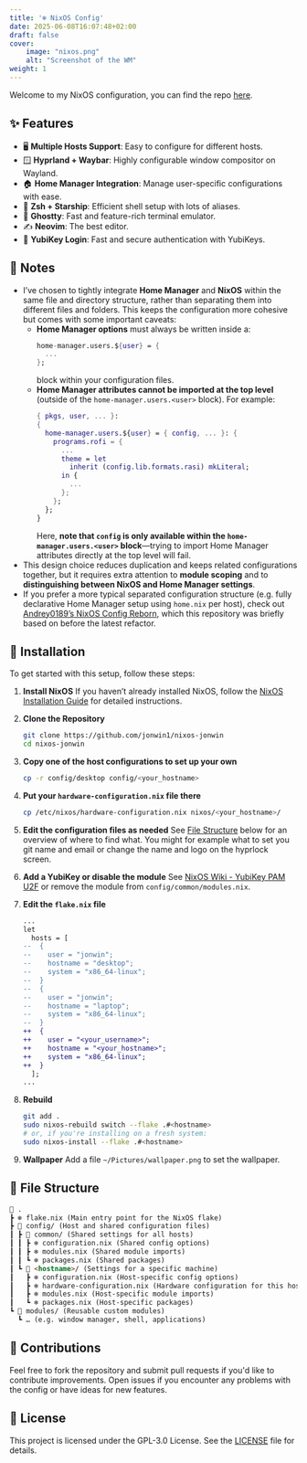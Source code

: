 ```yaml
---
title: '❄️ NixOS Config'
date: 2025-06-08T16:07:48+02:00
draft: false
cover:
    image: "nixos.png"
    alt: "Screenshot of the WM"
weight: 1
---
```


Welcome to my NixOS configuration, you can find the repo [here](https://github.com/jonwin1/nixos-jonwin).

## ✨ Features

- 🖥️ **Multiple Hosts Support**: Easy to configure for different hosts.
- 🪟 **Hyprland + Waybar**: Highly configurable window compositor on Wayland.
- 🏠 **Home Manager Integration**: Manage user-specific configurations with ease.
- 🐚 **Zsh + Starship**: Efficient shell setup with lots of aliases.
- 👻 **Ghostty**: Fast and feature-rich terminal emulator.
- ✍️ **Neovim**: The best editor.
- 🔑 **YubiKey Login**: Fast and secure authentication with YubiKeys.

## 📝 Notes

- I’ve chosen to tightly integrate **Home Manager** and **NixOS** within the
  same file and directory structure, rather than separating them into different
  files and folders. This keeps the configuration more cohesive but comes with
  some important caveats:
  - **Home Manager options** must always be written inside a:
    ```nix
    home-manager.users.${user} = {
      ...
    };
    ```
    block within your configuration files.
  - **Home Manager attributes cannot be imported at the top level** (outside of
    the `home-manager.users.<user>` block). For example:
    ```nix
    { pkgs, user, ... }:
    {
      home-manager.users.${user} = { config, ... }: {
        programs.rofi = {
          ...
          theme = let
            inherit (config.lib.formats.rasi) mkLiteral;
          in {
            ...
          };
        };
      };
    }
    ```
    Here, **note that `config` is only available within the
    `home-manager.users.<user>` block**—trying to import Home Manager attributes
    directly at the top level will fail.
- This design choice reduces duplication and keeps related configurations
  together, but it requires extra attention to **module scoping** and to
  **distinguishing between NixOS and Home Manager settings**.
- If you prefer a more typical separated configuration structure (e.g. fully
  declarative Home Manager setup using `home.nix` per host), check out
  [Andrey0189’s NixOS Config Reborn](https://github.com/Andrey0189/nixos-config-reborn),
  which this repository was briefly based on before the latest refactor.


## 🚀 Installation

To get started with this setup, follow these steps:

1. **Install NixOS**
   If you haven’t already installed NixOS, follow the [NixOS Installation Guide](https://nixos.org/manual/nixos/stable/#sec-installation) for detailed instructions.

2. **Clone the Repository**

    ```bash
    git clone https://github.com/jonwin1/nixos-jonwin
    cd nixos-jonwin
    ```

3. **Copy one of the host configurations to set up your own**

    ```bash
    cp -r config/desktop config/<your_hostname>
    ```

4. **Put your `hardware-configuration.nix` file there**

    ```bash
    cp /etc/nixos/hardware-configuration.nix nixos/<your_hostname>/
    ```

5. **Edit the configuration files as needed**
    See [File Structure](#-file-structure) below for an overview of where to find what.
    You might for example what to set you git name and email or change the name
    and logo on the hyprlock screen.

6. **Add a YubiKey or disable the module**
   See [NixOS Wiki - YubiKey PAM U2F](https://wiki.nixos.org/wiki/Yubikey#pam_u2f)
   or remove the module from `config/common/modules.nix`.

7. **Edit the `flake.nix` file**

    ```diff
    ...
    let
      hosts = [
    --  {
    --    user = "jonwin";
    --    hostname = "desktop";
    --    system = "x86_64-linux";
    --  }
    --  {
    --    user = "jonwin";
    --    hostname = "laptop";
    --    system = "x86_64-linux";
    --  }
    ++  {
    ++    user = "<your_username>";
    ++    hostname = "<your_hostname>";
    ++    system = "x86_64-linux";
    ++  }
      ];
    ...
    ```

8. **Rebuild**

    ```bash
    git add .
    sudo nixos-rebuild switch --flake .#<hostname>
    # or, if you're installing on a fresh system:
    sudo nixos-install --flake .#<hostname>

9. **Wallpaper** Add a file `~/Pictures/wallpaper.png` to set the wallpaper.

## 📂 File Structure

```markdown
📂 .
┣ ❄️ flake.nix (Main entry point for the NixOS flake)
┣ 📂 config/ (Host and shared configuration files)
┃ ┣ 📂 common/ (Shared settings for all hosts)
┃ ┃ ┣ ❄️ configuration.nix (Shared config options)
┃ ┃ ┣ ❄️ modules.nix (Shared module imports)
┃ ┃ ┗ ❄️ packages.nix (Shared packages)
┃ ┗ 📂 <hostname>/ (Settings for a specific machine)
┃   ┣ ❄️ configuration.nix (Host-specific config options)
┃   ┣ ❄️ hardware-configuration.nix (Hardware configuration for this host)
┃   ┣ ❄️ modules.nix (Host-specific module imports)
┃   ┗ ❄️ packages.nix (Host-specific packages)
┗ 📂 modules/ (Reusable custom modules)
  ┗ … (e.g. window manager, shell, applications)
```

## 🤝 Contributions

Feel free to fork the repository and submit pull requests if you'd like to contribute improvements. Open issues if you encounter any problems with the config or have ideas for new features.

## 📜 License

This project is licensed under the GPL-3.0 License. See the [LICENSE](https://github.com/jonwin1/nixos-jonwin/blob/main/LICENSE) file for details.
